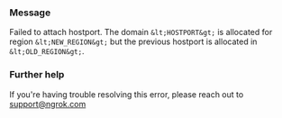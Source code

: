 
### Message
Failed to attach hostport. The domain `&lt;HOSTPORT&gt;` is allocated for region `&lt;NEW_REGION&gt;` but the previous hostport is allocated in `&lt;OLD_REGION&gt;`.

### Further help
If you're having trouble resolving this error, please reach out to [support@ngrok.com](mailto:support@ngrok.com?subject=Help%20with%20ERR_NGROK_7156)

